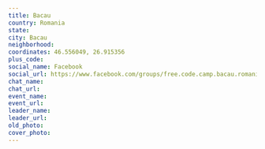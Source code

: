 ```yaml
---
title: Bacau
country: Romania
state: 
city: Bacau
neighborhood: 
coordinates: 46.556049, 26.915356
plus_code:
social_name: Facebook
social_url: https://www.facebook.com/groups/free.code.camp.bacau.romania
chat_name:
chat_url:
event_name:
event_url:
leader_name:
leader_url:
old_photo: 
cover_photo:
---
```

